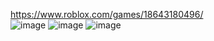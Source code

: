 https://www.roblox.com/games/18643180496/  
![image](https://github.com/user-attachments/assets/bb287c7c-fb25-4252-8f9f-0e9b38e5c02c)
![image](https://github.com/user-attachments/assets/41382f56-0a1e-411d-b601-f2c065df6857)
![image](https://github.com/user-attachments/assets/d22a8385-c8f0-49d5-8db7-d82215368c86)
